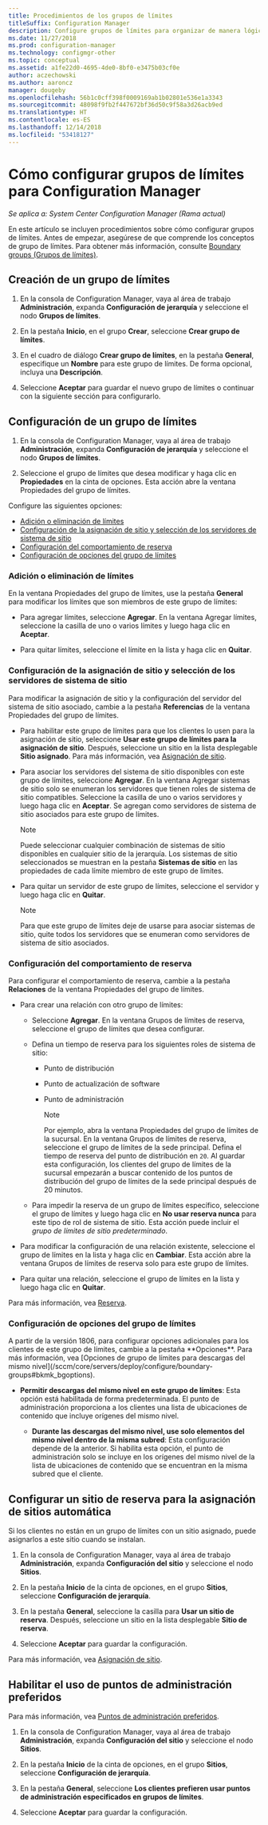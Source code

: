 ```yaml
---
title: Procedimientos de los grupos de límites
titleSuffix: Configuration Manager
description: Configure grupos de límites para organizar de manera lógica las ubicaciones de red relacionadas denominadas límites.
ms.date: 11/27/2018
ms.prod: configuration-manager
ms.technology: configmgr-other
ms.topic: conceptual
ms.assetid: a1fe22d0-4695-4de0-8bf0-e3475b03cf0e
author: aczechowski
ms.author: aaroncz
manager: dougeby
ms.openlocfilehash: 56b1c0cff398f0009169ab1b02801e536e1a3343
ms.sourcegitcommit: 48098f9fb2f447672bf36d50c9f58a3d26acb9ed
ms.translationtype: HT
ms.contentlocale: es-ES
ms.lasthandoff: 12/14/2018
ms.locfileid: "53418127"
---
```

# <a name="how-to-configure-boundary-groups-for-configuration-manager"></a>Cómo configurar grupos de límites para Configuration Manager

*Se aplica a: System Center Configuration Manager (Rama actual)*

En este artículo se incluyen procedimientos sobre cómo configurar grupos de límites. Antes de empezar, asegúrese de que comprende los conceptos de grupo de límites. Para obtener más información, consulte [Boundary groups (Grupos de límites)](/sccm/core/servers/deploy/configure/boundary-groups).



## <a name="bkmk_create"></a> Creación de un grupo de límites  

1.  En la consola de Configuration Manager, vaya al área de trabajo **Administración**, expanda **Configuración de jerarquía** y seleccione el nodo **Grupos de límites**.  

2.  En la pestaña **Inicio**, en el grupo **Crear**, seleccione **Crear grupo de límites**.  

3.  En el cuadro de diálogo **Crear grupo de límites**, en la pestaña **General**, especifique un **Nombre** para este grupo de límites. De forma opcional, incluya una **Descripción**.  

4.  Seleccione **Aceptar** para guardar el nuevo grupo de límites o continuar con la siguiente sección para configurarlo.  


## <a name="bkmk_config"></a> Configuración de un grupo de límites  

1.  En la consola de Configuration Manager, vaya al área de trabajo **Administración**, expanda **Configuración de jerarquía** y seleccione el nodo **Grupos de límites**.  

2.  Seleccione el grupo de límites que desea modificar y haga clic en **Propiedades** en la cinta de opciones. Esta acción abre la ventana Propiedades del grupo de límites.  

Configure las siguientes opciones:  
- [Adición o eliminación de límites](#bkmk_add)  
- [Configuración de la asignación de sitio y selección de los servidores de sistema de sitio](#bkmk_references)  
- [Configuración del comportamiento de reserva](#bkmk_bg-fallback)  
- [Configuración de opciones del grupo de límites](#bkmk_options)  


### <a name="bkmk_add"></a> Adición o eliminación de límites

En la ventana Propiedades del grupo de límites, use la pestaña **General** para modificar los límites que son miembros de este grupo de límites:  

- Para agregar límites, seleccione **Agregar**. En la ventana Agregar límites, seleccione la casilla de uno o varios límites y luego haga clic en **Aceptar**.  

- Para quitar límites, seleccione el límite en la lista y haga clic en **Quitar**.  


### <a name="bkmk_references"></a> Configuración de la asignación de sitio y selección de los servidores de sistema de sitio

Para modificar la asignación de sitio y la configuración del servidor del sistema de sitio asociado, cambie a la pestaña **Referencias** de la ventana Propiedades del grupo de límites.  

- Para habilitar este grupo de límites para que los clientes lo usen para la asignación de sitio, seleccione **Usar este grupo de límites para la asignación de sitio**. Después, seleccione un sitio en la lista desplegable **Sitio asignado**. Para más información, vea [Asignación de sitio](/sccm/core/servers/deploy/configure/boundary-groups#site-assignment).  

- Para asociar los servidores del sistema de sitio disponibles con este grupo de límites, seleccione **Agregar**. En la ventana Agregar sistemas de sitio solo se enumeran los servidores que tienen roles de sistema de sitio compatibles. Seleccione la casilla de uno o varios servidores y luego haga clic en **Aceptar**. Se agregan como servidores de sistema de sitio asociados para este grupo de límites.  

    > [!NOTE]  
    >  Puede seleccionar cualquier combinación de sistemas de sitio disponibles en cualquier sitio de la jerarquía. Los sistemas de sitio seleccionados se muestran en la pestaña **Sistemas de sitio** en las propiedades de cada límite miembro de este grupo de límites.  

- Para quitar un servidor de este grupo de límites, seleccione el servidor y luego haga clic en **Quitar**.  

    > [!NOTE]  
    >  Para que este grupo de límites deje de usarse para asociar sistemas de sitio, quite todos los servidores que se enumeran como servidores de sistema de sitio asociados.  


### <a name="bkmk_bg-fallback"></a> Configuración del comportamiento de reserva

Para configurar el comportamiento de reserva, cambie a la pestaña **Relaciones** de la ventana Propiedades del grupo de límites.  

- Para crear una relación con otro grupo de límites:  

  - Seleccione **Agregar**. En la ventana Grupos de límites de reserva, seleccione el grupo de límites que desea configurar.  

  - Defina un tiempo de reserva para los siguientes roles de sistema de sitio:  
    - Punto de distribución  
    - Punto de actualización de software  
    - Punto de administración  

      > [!Note]  
      > Por ejemplo, abra la ventana Propiedades del grupo de límites de la sucursal. En la ventana Grupos de límites de reserva, seleccione el grupo de límites de la sede principal. Defina el tiempo de reserva del punto de distribución en `20`. Al guardar esta configuración, los clientes del grupo de límites de la sucursal empezarán a buscar contenido de los puntos de distribución del grupo de límites de la sede principal después de 20 minutos.  

  - Para impedir la reserva de un grupo de límites específico, seleccione el grupo de límites y luego haga clic en **No usar reserva nunca** para este tipo de rol de sistema de sitio. Esta acción puede incluir el *grupo de límites de sitio predeterminado*.  

- Para modificar la configuración de una relación existente, seleccione el grupo de límites en la lista y haga clic en **Cambiar**. Esta acción abre la ventana Grupos de límites de reserva solo para este grupo de límites.  
 
- Para quitar una relación, seleccione el grupo de límites en la lista y luego haga clic en **Quitar**.  

Para más información, vea [Reserva](/sccm/core/servers/deploy/configure/boundary-groups#fallback). 


### <a name="bkmk_options"></a> Configuración de opciones del grupo de límites
<!--1356193--> A partir de la versión 1806, para configurar opciones adicionales para los clientes de este grupo de límites, cambie a la pestaña **Opciones**. Para más información, vea [Opciones de grupo de límites para descargas del mismo nivel](/sccm/core/servers/deploy/configure/boundary-groups#bkmk_bgoptions).

- **Permitir descargas del mismo nivel en este grupo de límites**: Esta opción está habilitada de forma predeterminada. El punto de administración proporciona a los clientes una lista de ubicaciones de contenido que incluye orígenes del mismo nivel.  

    - **Durante las descargas del mismo nivel, use solo elementos del mismo nivel dentro de la misma subred**: Esta configuración depende de la anterior. Si habilita esta opción, el punto de administración solo se incluye en los orígenes del mismo nivel de la lista de ubicaciones de contenido que se encuentran en la misma subred que el cliente.  


## <a name="bkmk_site-fallback"></a> Configurar un sitio de reserva para la asignación de sitios automática  

Si los clientes no están en un grupo de límites con un sitio asignado, puede asignarlos a este sitio cuando se instalan.

1.  En la consola de Configuration Manager, vaya al área de trabajo **Administración**, expanda **Configuración del sitio** y seleccione el nodo **Sitios**.  

2.  En la pestaña **Inicio** de la cinta de opciones, en el grupo **Sitios**, seleccione **Configuración de jerarquía**.  

3.  En la pestaña **General**, seleccione la casilla para **Usar un sitio de reserva**. Después, seleccione un sitio en la lista desplegable **Sitio de reserva**.  

4.  Seleccione **Aceptar** para guardar la configuración.  

Para más información, vea [Asignación de sitio](/sccm/core/servers/deploy/configure/boundary-groups#site-assignment).


## <a name="bkmk_proc-prefer"></a> Habilitar el uso de puntos de administración preferidos  

Para más información, vea [Puntos de administración preferidos](/sccm/core/servers/deploy/configure/boundary-groups#bkmk_preferred).

1.  En la consola de Configuration Manager, vaya al área de trabajo **Administración**, expanda **Configuración del sitio** y seleccione el nodo **Sitios**.  

2. En la pestaña **Inicio** de la cinta de opciones, en el grupo **Sitios**, seleccione **Configuración de jerarquía**.  

3. En la pestaña **General**, seleccione **Los clientes prefieren usar puntos de administración especificados en grupos de límites**.  

4. Seleccione **Aceptar** para guardar la configuración.  

